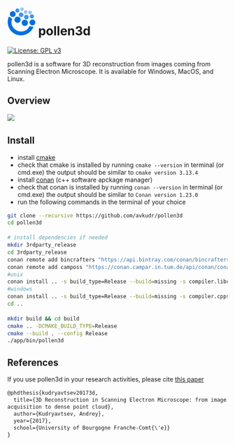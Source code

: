 # ![pollen3d Logo](app/assets/pollen3d_icon64.png) pollen3d

[![License: GPL v3](https://img.shields.io/badge/License-GPLv3-blue.svg)](https://www.gnu.org/licenses/gpl-3.0)

pollen3d is a software for 3D reconstruction from images coming from Scanning Electron Microscope. It is available for Windows, MacOS, and Linux.

## Overview

![](doc/capture_reconstruction.gif)

## Install

* install [cmake](https://cmake.org/download/)
* check that cmake is installed by running ```cmake --version``` in terminal (or cmd.exe)
the output should be similar to ```cmake version 3.13.4```
* install [conan](https://docs.conan.io/en/latest/installation.html) (c++ software apckage manager)
* check that conan is installed by running ```conan --version``` in terminal (or cmd.exe)
the output should be similar to ```Conan version 1.23.0```
* run the following commands in the terminal of your choice
```bash
git clone --recursive https://github.com/avkudr/pollen3d
cd pollen3d

# install dependencies if needed
mkdir 3rdparty_release
cd 3rdparty_release
conan remote add bincrafters "https://api.bintray.com/conan/bincrafters/public-conan"
conan remote add camposs "https://conan.campar.in.tum.de/api/conan/conan-camposs"
#unix
conan install .. -s build_type=Release --build=missing -s compiler.libcxx=libstdc++11
#windows
conan install .. -s build_type=Release --build=missing -s compiler.cppstd=14 -s compiler.version=15
cd ..

mkdir build && cd build
cmake .. -DCMAKE_BUILD_TYPE=Release
cmake --build . --config Release
./app/bin/pollen3d
```

## References

If you use pollen3d in your research activities, please cite [this paper](https://tel.archives-ouvertes.fr/tel-01930234/document)
```
@phdthesis{kudryavtsev20173d,
  title={3D Reconstruction in Scanning Electron Microscope: from image acquisition to dense point cloud},
  author={Kudryavtsev, Andrey},
  year={2017},
  school={University of Bourgogne Franche-Comt{\'e}}
}
```
